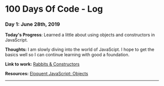 # 100 Days Of Code - Log

### Day 1: June 28th, 2019

**Today's Progress**: Learned a little about using objects and constructors in JavaScript.

**Thoughts:** I am slowly diving into the world of JavaScipt. I hope to get the basics well so I can continue learning with good a foundation.

**Link to work:** [Rabbits & Constructors](https://codepen.io/borowyalan/pen/VJyBxr?editors=1011)

**Resources:** [Eloquent JavaScript: Objects](https://eloquentjavascript.net/06_object.html)

---